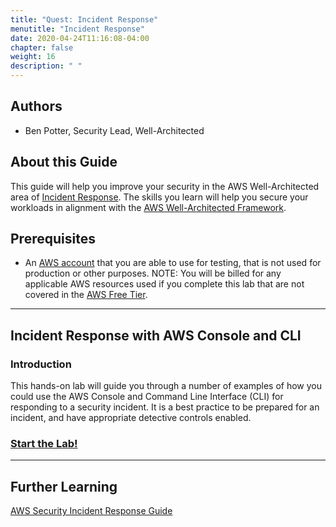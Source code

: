 ```yaml
---
title: "Quest: Incident Response"
menutitle: "Incident Response"
date: 2020-04-24T11:16:08-04:00
chapter: false
weight: 16
description: " "
---
```


## Authors

- Ben Potter, Security Lead, Well-Architected

## About this Guide

This guide will help you improve your security in the AWS Well-Architected area of [Incident Response](https://wa.aws.amazon.com/wat.pillar.security.en.html#sec.incident). The skills you learn will help you secure your workloads in alignment with the [AWS Well-Architected Framework](https://aws.amazon.com/architecture/well-architected/).

## Prerequisites

* An [AWS account](https://portal.aws.amazon.com/gp/aws/developer/registration/index.html) that you are able to use for testing, that is not used for production or other purposes.
NOTE: You will be billed for any applicable AWS resources used if you complete this lab that are not covered in the [AWS Free Tier](https://aws.amazon.com/free/).

***

## Incident Response with AWS Console and CLI

### Introduction

This hands-on lab will guide you through a number of examples of how you could use the AWS Console and Command Line Interface (CLI) for responding to a security incident. It is a best practice to be prepared for an incident, and have appropriate detective controls enabled.

### [Start the Lab!](/security/300_labs/300_incident_response_with_aws_console_and_cli/)

***

## Further Learning

[AWS Security Incident Response Guide](https://docs.aws.amazon.com/whitepapers/latest/aws-security-incident-response-guide/welcome.html)
